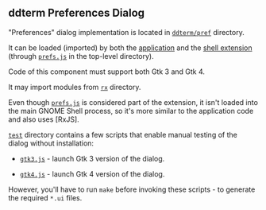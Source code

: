 ddterm Preferences Dialog
-------------------------

"Preferences" dialog implementation is located in [`ddterm/pref`] directory.

It can be loaded (imported) by both the [application] and the
[shell extension] (through [`prefs.js`] in the top-level directory).

Code of this component must support both Gtk 3 and Gtk 4.

It may import modules from [`rx`] directory.

Even though [`prefs.js`] is considered part of the extension, it isn't loaded
into the main GNOME Shell process, so it's more similar to the application code
and also uses [RxJS].

[`test`] directory contains a few scripts that enable manual testing of the
dialog without installation:

* [`gtk3.js`] - launch Gtk 3 version of the dialog.

* [`gtk4.js`] - launch Gtk 4 version of the dialog.

However, you'll have to run `make` before invoking these scripts - to generate
the required `*.ui` files.

[`ddterm/pref`]: /ddterm/pref
[application]: /ddterm/app
[shell extension]: /ddterm/shell
[`rx`]: /ddterm/rx
[`test`]: /ddterm/pref/test
[`gtk3.js`]: /ddterm/pref/test/gtk3.js
[`gtk4.js`]: /ddterm/pref/test/gtk4.js
[`prefs.js`]: /prefs.js
